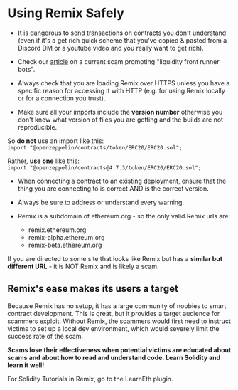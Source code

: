 # Using Remix Safely

- It is dangerous to send transactions on contracts you don't understand (even if it's a get rich quick scheme that you've copied & pasted from a Discord DM or a youtube video and you really want to get rich).

- Check our [article](https://medium.com/remix-ide/remix-in-youtube-crypto-scams-71c338da32d?source=friends_link&sk=bb6efbbf88bc3e496611943d282ad797) on a current scam promoting "liquidity front runner bots".

- Always check that you are loading Remix over HTTPS unless you have a specific reason for accessing it with HTTP (e.g. for using Remix locally or for a connection you trust).

- Make sure all your imports include the **version number** otherwise you don't know what version of files you are getting and the builds are not reproducible.

So **do not** use an import like this:<br>
`import "@openzeppelin/contracts/token/ERC20/ERC20.sol";`

Rather, **use one** like this:<br>
`import "@openzeppelin/contracts@4.7.3/token/ERC20/ERC20.sol";`

- When connecting a contract to an existing deployment, ensure that the thing you are connecting to is correct AND is the correct version.

- Always be sure to address or understand every warning.

- Remix is a subdomain of ethereum.org - so the only valid Remix urls are:
  - remix.ethereum.org
  - remix-alpha.ethereum.org
  - remix-beta.ethereum.org

If you are directed to some site that looks like Remix but has a **similar but different URL** - it is NOT Remix and is likely a scam.

## Remix's ease makes its users a target

Because Remix has no setup, it has a large community of noobies to smart contract development. This is great, but it provides a target audience for scammers exploit. Without Remix, the scammers would first need to instruct victims to set up a local dev environment, which would severely limit the success rate of the scam.

**Scams lose their effectiveness when potential victims are educated about scams and about how to read and understand code. Learn Solidity and learn it well!**

For Solidity Tutorials in Remix, go to the LearnEth plugin.
